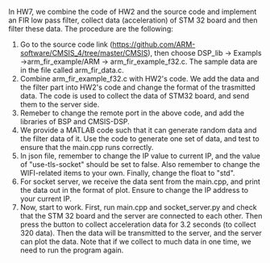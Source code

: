 In HW7, we combine the code of HW2 and the source code and implement an FIR low pass filter, collect data (acceleration) of STM 32 board and then filter these data. The procedure are the following:  
1. Go to the source code link (https://github.com/ARM-software/CMSIS_4/tree/master/CMSIS), then choose DSP_lib -> Exampls ->arm_fir_example/ARM -> arm_fir_example_f32.c. The sample data are in the file called arm_fir_data.c.
2. Combine arm_fir_example_f32.c with HW2's code. We add the data and the filter part into HW2's code and change the format of the trasmitted data. The code is used to collect the data of STM32 board, and send them to the server side.
3. Remeber to change the remote port in the above code, and add the libraries of BSP and CMSIS-DSP.  
4. We provide a MATLAB code such that it can generate random data and the filter data of it. Use the code to generate one set of data, and test to ensure that the main.cpp runs correctly.
5. In json file, remember to change the IP value to current IP, and the value of "use-tls-socket" should be set to false. Also remember to change the WIFI-related items to your own. Finally, change the float to "std".  
6. For socket server, we receive the data sent from the main.cpp, and print the data out in the format of plot. Ensure to change the IP address to your current IP.  
7. Now, start to work. First, run main.cpp and socket_server.py and check that the STM 32 board and the server are connected to each other. Then press the button to collect acceleration data for 3.2 seconds (to collect 320 data). Then the data will be transmitted to the server, and the server can plot the data.
Note that if we collect to much data in one time, we need to run the program again.
